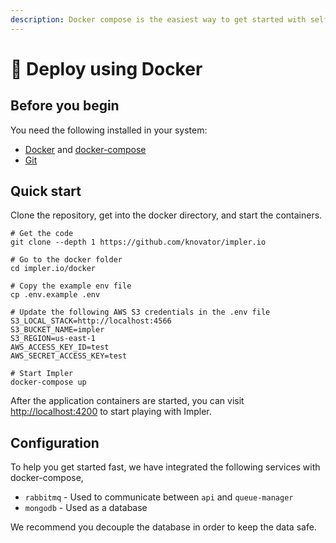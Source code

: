 ```yaml
---
description: Docker compose is the easiest way to get started with self-hosted Impler
---
```


# 🐋 Deploy using Docker

## Before you begin

You need the following installed in your system:

* [Docker](https://docs.docker.com/engine/install/) and [docker-compose](https://docs.docker.com/compose/install/)
* [Git](https://git-scm.com/downloads)

## Quick start

Clone the repository, get into the docker directory, and start the containers.

```
# Get the code
git clone --depth 1 https://github.com/knovator/impler.io

# Go to the docker folder
cd impler.io/docker

# Copy the example env file
cp .env.example .env

# Update the following AWS S3 credentials in the .env file
S3_LOCAL_STACK=http://localhost:4566
S3_BUCKET_NAME=impler
S3_REGION=us-east-1
AWS_ACCESS_KEY_ID=test
AWS_SECRET_ACCESS_KEY=test

# Start Impler
docker-compose up
```

After the application containers are started, you can visit [http://localhost:4200](http://localhost:4200) to start playing with Impler.

## Configuration

To help you get started fast, we have integrated the following services with docker-compose,

* `rabbitmq` - Used to communicate between `api` and `queue-manager`
* `mongodb` - Used as a database

We recommend you decouple the database in order to keep the data safe.
